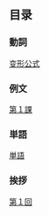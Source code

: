 ## 目录

### <ruby><span>動詞</span><rt data-rt="どうし"></rt></ruby>

[变形公式](./動詞/变形公式.md)

### <ruby><span>例文</span><rt data-rt="れいぶん"></rt></ruby>

[第１課](./例文/第１課.md)

### <ruby><span>単語</span><rt data-rt="たんご"></rt></ruby>

[単語](./単語.md)

### <ruby><span>挨拶</span><rt data-rt="あいさつ"></rt></ruby>

[第１回](./挨拶/第１回.md)

